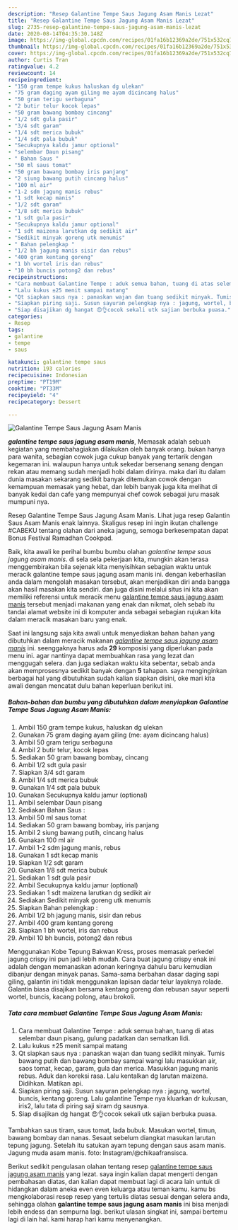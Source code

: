 ```yaml
---
description: "Resep Galantine Tempe Saus Jagung Asam Manis Lezat"
title: "Resep Galantine Tempe Saus Jagung Asam Manis Lezat"
slug: 2735-resep-galantine-tempe-saus-jagung-asam-manis-lezat
date: 2020-08-14T04:35:30.148Z
image: https://img-global.cpcdn.com/recipes/01fa16b12369a2de/751x532cq70/galantine-tempe-saus-jagung-asam-manis-foto-resep-utama.jpg
thumbnail: https://img-global.cpcdn.com/recipes/01fa16b12369a2de/751x532cq70/galantine-tempe-saus-jagung-asam-manis-foto-resep-utama.jpg
cover: https://img-global.cpcdn.com/recipes/01fa16b12369a2de/751x532cq70/galantine-tempe-saus-jagung-asam-manis-foto-resep-utama.jpg
author: Curtis Tran
ratingvalue: 4.2
reviewcount: 14
recipeingredient:
- "150 gram tempe kukus haluskan dg ulekan"
- "75 gram daging ayam giling me ayam dicincang halus"
- "50 gram terigu serbaguna"
- "2 butir telur kocok lepas"
- "50 gram bawang bombay cincang"
- "1/2 sdt gula pasir"
- "3/4 sdt garam"
- "1/4 sdt merica bubuk"
- "1/4 sdt pala bubuk"
- "Secukupnya kaldu jamur optional"
- "selembar Daun pisang"
- " Bahan Saus "
- "50 ml saus tomat"
- "50 gram bawang bombay iris panjang"
- "2 siung bawang putih cincang halus"
- "100 ml air"
- "1-2 sdm jagung manis rebus"
- "1 sdt kecap manis"
- "1/2 sdt garam"
- "1/8 sdt merica bubuk"
- "1 sdt gula pasir"
- "Secukupnya kaldu jamur optional"
- "1 sdt maizena larutkan dg sedikit air"
- "Sedikit minyak goreng utk menumis"
- " Bahan pelengkap "
- "1/2 bh jagung manis sisir dan rebus"
- "400 gram kentang goreng"
- "1 bh wortel iris dan rebus"
- "10 bh buncis potong2 dan rebus"
recipeinstructions:
- "Cara membuat Galantine Tempe : aduk semua bahan, tuang di atas selembar daun pisang, gulung padatkan dan sematkan lidi."
- "Lalu kukus ±25 menit sampai matang"
- "Qt siapkan saus nya : panaskan wajan dan tuang sedikit minyak. Tumis bawang putih dan bawang bombay sampai wangi lalu masukkan air, saos tomat, kecap, garam, gula dan merica. Masukkan jagung manis rebus. Aduk dan koreksi rasa. Lalu kentalkan dg larutan maizena. Didihkan. Matikan api."
- "Siapkan piring saji. Susun sayuran pelengkap nya : jagung, wortel, buncis, kentang goreng. Lalu galantine Tempe nya kluarkan dr kukusan, iris2, lalu tata di piring saji siram dg sausnya."
- "Siap disajikan dg hangat 😍👌cocok sekali utk sajian berbuka puasa."
categories:
- Resep
tags:
- galantine
- tempe
- saus

katakunci: galantine tempe saus 
nutrition: 193 calories
recipecuisine: Indonesian
preptime: "PT19M"
cooktime: "PT33M"
recipeyield: "4"
recipecategory: Dessert

---
```



![Galantine Tempe Saus Jagung Asam Manis](https://img-global.cpcdn.com/recipes/01fa16b12369a2de/751x532cq70/galantine-tempe-saus-jagung-asam-manis-foto-resep-utama.jpg)

<b><i>galantine tempe saus jagung asam manis</i></b>, Memasak adalah sebuah kegiatan yang membahagiakan dilakukan oleh banyak orang. bukan hanya para wanita, sebagian cowok juga cukup banyak yang tertarik dengan kegemaran ini. walaupun hanya untuk sekedar bersenang senang dengan rekan atau memang sudah menjadi hobi dalam dirinya. maka dari itu dalam dunia masakan sekarang sedikit banyak ditemukan cowok dengan kemampuan memasak yang hebat, dan lebih banyak juga kita melihat di banyak kedai dan cafe yang mempunyai chef cowok sebagai juru masak mumpuni nya.

Resep Galantine Tempe Saus Jagung Asam Manis. Lihat juga resep Galantin Saus Asam Manis enak lainnya. Skaligus resep ini ingin ikutan challenge #CABEKU tentang olahan dari aneka jagung, semoga berkesempatan dapat Bonus Festival Ramadhan Cookpad.

Baik, kita awali ke perihal bumbu bumbu olahan <i>galantine tempe saus jagung asam manis</i>. di sela sela pekerjaan kita, mungkin akan terasa menggembirakan bila sejenak kita menyisihkan sebagian waktu untuk meracik galantine tempe saus jagung asam manis ini. dengan keberhasilan anda dalam mengolah masakan tersebut, akan menjadikan diri anda bangga akan hasil masakan kita sendiri. dan juga disini melalui situs ini kita akan memiliki referensi untuk meracik menu <u>galantine tempe saus jagung asam manis</u> tersebut menjadi makanan yang enak dan nikmat, oleh sebab itu tandai alamat website ini di komputer anda sebagai sebagian rujukan kita dalam meracik masakan baru yang enak.


Saat ini langsung saja kita awali untuk menyediakan bahan bahan yang dibutuhkan dalam meracik makanan <u><i>galantine tempe saus jagung asam manis</i></u> ini. seenggaknya harus ada <b>29</b> komposisi yang diperlukan pada menu ini. agar nantinya dapat membuahkan rasa yang lezat dan menggugah selera. dan juga sediakan waktu kita sebentar, sebab anda akan memprosesnya sedikit banyak dengan <b>5</b> tahapan. saya menginginkan berbagai hal yang dibutuhkan sudah kalian siapkan disini, oke mari kita awali dengan mencatat dulu bahan keperluan berikut ini.

<!--inarticleads1-->

##### Bahan-bahan dan bumbu yang dibutuhkan dalam menyiapkan Galantine Tempe Saus Jagung Asam Manis:

1. Ambil 150 gram tempe kukus, haluskan dg ulekan
1. Gunakan 75 gram daging ayam giling (me: ayam dicincang halus)
1. Ambil 50 gram terigu serbaguna
1. Ambil 2 butir telur, kocok lepas
1. Sediakan 50 gram bawang bombay, cincang
1. Ambil 1/2 sdt gula pasir
1. Siapkan 3/4 sdt garam
1. Ambil 1/4 sdt merica bubuk
1. Gunakan 1/4 sdt pala bubuk
1. Gunakan Secukupnya kaldu jamur (optional)
1. Ambil selembar Daun pisang
1. Sediakan  Bahan Saus :
1. Ambil 50 ml saus tomat
1. Sediakan 50 gram bawang bombay, iris panjang
1. Ambil 2 siung bawang putih, cincang halus
1. Gunakan 100 ml air
1. Ambil 1-2 sdm jagung manis, rebus
1. Gunakan 1 sdt kecap manis
1. Siapkan 1/2 sdt garam
1. Gunakan 1/8 sdt merica bubuk
1. Sediakan 1 sdt gula pasir
1. Ambil Secukupnya kaldu jamur (optional)
1. Sediakan 1 sdt maizena larutkan dg sedikit air
1. Sediakan Sedikit minyak goreng utk menumis
1. Siapkan  Bahan pelengkap :
1. Ambil 1/2 bh jagung manis, sisir dan rebus
1. Ambil 400 gram kentang goreng
1. Siapkan 1 bh wortel, iris dan rebus
1. Ambil 10 bh buncis, potong2 dan rebus


Menggunakan Kobe Tepung Bakwan Kress, proses memasak perkedel jagung crispy ini pun jadi lebih mudah. Cara buat jagung crispy enak ini adalah dengan memanaskan adonan keringnya dahulu baru kemudian dibanjur dengan minyak panas. Sama-sama berbahan dasar daging sapi giling, galantin ini tidak menggunakan lapisan dadar telur layaknya rolade. Galantin biasa disajikan bersama kentang goreng dan rebusan sayur seperti wortel, buncis, kacang polong, atau brokoli. 

<!--inarticleads2-->

##### Tata cara membuat Galantine Tempe Saus Jagung Asam Manis:

1. Cara membuat Galantine Tempe : aduk semua bahan, tuang di atas selembar daun pisang, gulung padatkan dan sematkan lidi.
1. Lalu kukus ±25 menit sampai matang
1. Qt siapkan saus nya : panaskan wajan dan tuang sedikit minyak. Tumis bawang putih dan bawang bombay sampai wangi lalu masukkan air, saos tomat, kecap, garam, gula dan merica. Masukkan jagung manis rebus. Aduk dan koreksi rasa. Lalu kentalkan dg larutan maizena. Didihkan. Matikan api.
1. Siapkan piring saji. Susun sayuran pelengkap nya : jagung, wortel, buncis, kentang goreng. Lalu galantine Tempe nya kluarkan dr kukusan, iris2, lalu tata di piring saji siram dg sausnya.
1. Siap disajikan dg hangat 😍👌cocok sekali utk sajian berbuka puasa.


Tambahkan saus tiram, saus tomat, lada bubuk. Masukan wortel, timun, bawang bombay dan nanas. Sesaat sebelum diangkat masukan larutan tepung jagung. Setelah itu satukan ayam tepung dengan saus asam manis. Jagung muda asam manis. foto: Instagram/@chikaafransisca. 

Berikut sedikit pengulasan olahan tentang resep <u>galantine tempe saus jagung asam manis</u> yang lezat. saya ingin kalian dapat mengerti dengan pembahasan diatas, dan kalian dapat membuat lagi di acara lain untuk di hidangkan dalam aneka even even keluarga atau teman kamu. kamu bs mengkolaborasi resep resep yang tertulis diatas sesuai dengan selera anda, sehingga olahan <b>galantine tempe saus jagung asam manis</b> ini bisa menjadi lebih endess dan sempurna lagi. berikut ulasan singkat ini, sampai bertemu lagi di lain hal. kami harap hari kamu menyenangkan.
